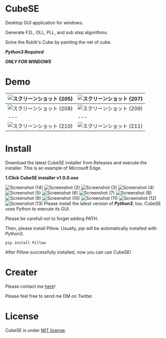 # CubeSE
Desktop GUI application for windows.

Generate F2L, OLL, PLL, and sub step algorithms.

Solve the Rubik's Cube by painting the net of cube.

***Python3 Required***

***ONLY FOR WINDOWS***
# Demo
|![スクリーンショット (205)](https://user-images.githubusercontent.com/117336821/209169832-ed17b512-f7ab-41c2-88b6-89f797f0d893.png)|![スクリーンショット (207)](https://user-images.githubusercontent.com/117336821/209169842-ed491a2e-2a29-42cd-88bd-318133abe918.png)|
|---|---|
|![スクリーンショット (208)](https://user-images.githubusercontent.com/117336821/209169789-d0ab03b6-a2dd-414a-9d11-5e596af5231c.png)|![スクリーンショット (209)](https://user-images.githubusercontent.com/117336821/209169805-943154b8-e07b-4a01-b48e-8ff355ca8696.png)|
|---|---|
|![スクリーンショット (210)](https://user-images.githubusercontent.com/117336821/209169824-d5716d54-985b-452b-b8e6-c62661f04825.png)|![スクリーンショット (211)](https://user-images.githubusercontent.com/117336821/209169840-9b8d4b06-1773-483d-9e0c-6c122f7dc7d5.png)|


# Install
Download the latest CubeSE installer from Releases and execute the installer.
This is an example of Microsoft Edge.

**1.Click CubeSE installer v1.0.0.exe**

![Screenshot (14)](https://user-images.githubusercontent.com/117336821/209365628-ee835363-ecde-4e34-ad15-09b9aaac0e2d.png)
![Screenshot (2)](https://user-images.githubusercontent.com/117336821/209359738-2d72f96a-60a3-4ae5-b122-307b4d69bccd.png)
![Screenshot (3)](https://user-images.githubusercontent.com/117336821/209359746-16bc2af9-7d88-4841-b389-990de21caa95.png)
![Screenshot (4)](https://user-images.githubusercontent.com/117336821/209359748-c0a202fa-a9e6-4b70-ad79-7f3841e8eb73.png)
![Screenshot (5)](https://user-images.githubusercontent.com/117336821/209359750-e7c76e15-0d64-46b2-abeb-a2323dcab4d0.png)
![Screenshot (6)](https://user-images.githubusercontent.com/117336821/209359757-e83c6935-b322-454d-a19b-c5fb0cdde792.png)
![Screenshot (7)](https://user-images.githubusercontent.com/117336821/209359762-39b5e0e5-ce3a-467a-b6b9-2c8f76b67c72.png)
![Screenshot (8)](https://user-images.githubusercontent.com/117336821/209359767-5dff19d5-2b9b-4aeb-a19e-1cf7e9554a88.png)
![Screenshot (9)](https://user-images.githubusercontent.com/117336821/209359769-6bc482bb-4aca-4383-95d6-f159ead8d3be.png)
![Screenshot (10)](https://user-images.githubusercontent.com/117336821/209359775-6745f34a-8e50-484c-83c0-481631345f8e.png)
![Screenshot (11)](https://user-images.githubusercontent.com/117336821/209359783-ff73843b-8c3c-499d-b948-ddb0b03285df.png)
![Screenshot (12)](https://user-images.githubusercontent.com/117336821/209359795-a16674f5-e093-4c5a-8a07-cef29d74f732.png)
![Screenshot (13)](https://user-images.githubusercontent.com/117336821/209359803-560beb07-0a48-47c5-8179-965dd24283bb.png)
Please install the latest version of ***Python3***, too.
CubeSE uses Python to execute its GUI.

Please be carefull not to forget adding PATH.

Then, please install Pillow.
Usually, pip will be automatically installed with Python3.

```
pip install Pillow
```

After Pillow successfully installed, now you can use CubeSE!

# Creater
Please contact me [here](https://twitter.com/TRC_cpy)!

Please feel free to send me DM on Twitter.

# License
CubeSE is under [MIT license](https://en.wikipedia.org/wiki/MIT_License).
